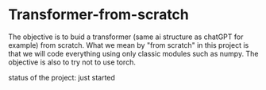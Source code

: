 # Transformer-from-scratch

The objective is to buid a transformer (same ai structure as chatGPT for example) from scratch. What we mean by "from scratch" in this project is that we will code everything using only classic modules such as numpy. The objective is also to try not to use torch. 

status of the project: just started
